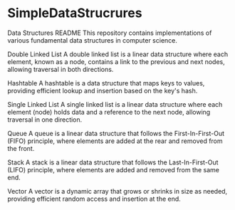 # SimpleDataStrucrures

Data Structures README
This repository contains implementations of various fundamental data structures in computer science.

Double Linked List
A double linked list is a linear data structure where each element, known as a node, contains a link to the previous and next nodes, allowing traversal in both directions.

Hashtable
A hashtable is a data structure that maps keys to values, providing efficient lookup and insertion based on the key's hash.

Single Linked List
A single linked list is a linear data structure where each element (node) holds data and a reference to the next node, allowing traversal in one direction.

Queue
A queue is a linear data structure that follows the First-In-First-Out (FIFO) principle, where elements are added at the rear and removed from the front.

Stack
A stack is a linear data structure that follows the Last-In-First-Out (LIFO) principle, where elements are added and removed from the same end.

Vector
A vector is a dynamic array that grows or shrinks in size as needed, providing efficient random access and insertion at the end.
